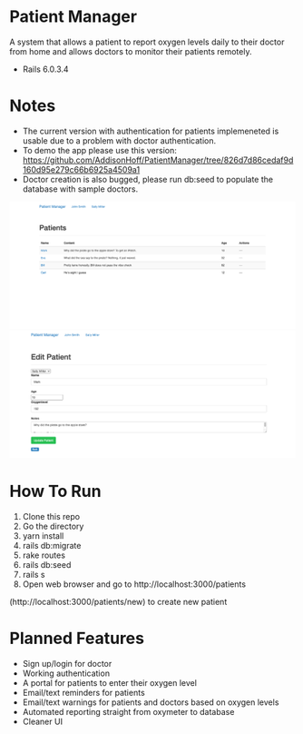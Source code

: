 # Patient Manager

A system that allows a patient to report oxygen levels daily to their doctor from home and allows doctors to monitor their patients remotely.

* Rails 6.0.3.4

# Notes
* The current version with authentication for patients implemeneted is usable due to a problem with doctor authentication.
* To demo the app please use this version: https://github.com/AddisonHoff/PatientManager/tree/826d7d86cedaf9d160d95e279c66b6925a4509a1
* Doctor creation is also bugged, please run db:seed to populate the database with sample doctors. 

![alt text](https://github.com/AddisonHoff/PatientManager/blob/master/Screen%20Shot%202020-12-18%20at%201.59.15%20AM.png)
![alt text](https://github.com/AddisonHoff/PatientManager/blob/master/Screen%20Shot%202020-12-18%20at%202.00.49%20AM.png)

# How To Run

1. Clone this repo
2. Go the directory
3. yarn install
4. rails db:migrate
5. rake routes
6. rails db:seed
7. rails s
8. Open web browser and go to http://localhost:3000/patients 

(http://localhost:3000/patients/new) to create new patient


# Planned Features
* Sign up/login for doctor
* Working authentication
* A portal for patients to enter their oxygen level
* Email/text reminders for patients
* Email/text warnings for patients and doctors based on oxygen levels
* Automated reporting straight from oxymeter to database
* Cleaner UI

